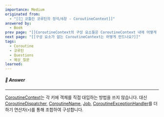 ```yaml
---
importance: Medium
originated from:
  - "[[📘 코틀린 코루틴의 정석/6장 - CoroutineContext]]"
answered by:
  - Book
prev page: "[[CoroutineContext의 구성 요소들은 CoroutineContext 내에 어떻게 존재하고 있나요?]]"
next page: "[[구성 요소가 없는 CoroutineContext는 어떻게 만드나요?]]"
tags:
  - Coroutine
  - 코루틴
  - Questions
  - 예상_질문
learned:
---
```

##### 💬 Answer
---
[CoroutineContext](CoroutineContext.md)는 각 키에 객체를 직접 대입하는 방법을 쓰지 않습니다.
대신 [CoroutineDispatcher](CoroutineDispatcher.md), [CoroutineName](CoroutineName.md), [Job](Job.md), [CoroutineExceptionHandler](CoroutineExceptionHandler.md)를 더하기 연산자(`+`)를 통해 조합하여 구성합니다.
